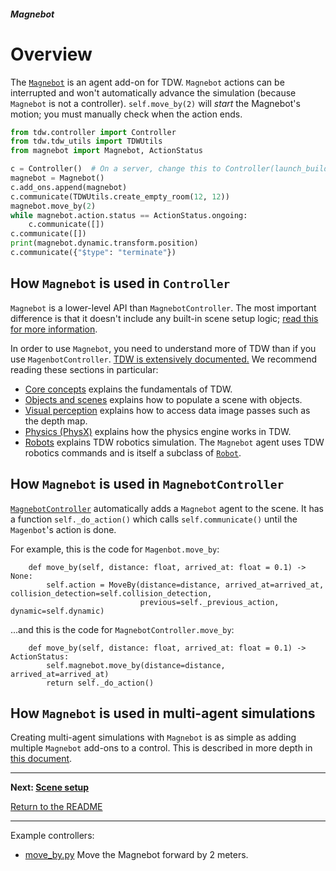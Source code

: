 ##### Magnebot

# Overview

The [`Magnebot`](../../api/magnebot.md) is an agent add-on for TDW. `Magnebot` actions can be interrupted and won't automatically advance the simulation (because `Magnebot` is not a controller).  `self.move_by(2)` will *start* the Magnebot's motion; you must manually check when the action ends.

```python
from tdw.controller import Controller
from tdw.tdw_utils import TDWUtils
from magnebot import Magnebot, ActionStatus

c = Controller()  # On a server, change this to Controller(launch_build=False)
magnebot = Magnebot()
c.add_ons.append(magnebot)
c.communicate(TDWUtils.create_empty_room(12, 12))
magnebot.move_by(2)
while magnebot.action.status == ActionStatus.ongoing:
    c.communicate([])
c.communicate([])
print(magnebot.dynamic.transform.position)
c.communicate({"$type": "terminate"})
```

## How `Magnebot` is used in `Controller`

`Magnebot` is a lower-level API than `MagnebotController`. The most important difference is that it doesn't include any built-in scene setup logic; [read this for more information](scene_setup.md).

In order to use `Magnebot`, you need to understand more of TDW than if you use `MagenbotController`. [TDW is extensively documented.](https://github.com/threedworld-mit/tdw) We recommend reading these sections in particular:

- [Core concepts](https://github.com/threedworld-mit/tdw/blob/master/Documentation/lessons/core_concepts/controller.md) explains the fundamentals of TDW.
- [Objects and scenes](https://github.com/threedworld-mit/tdw/blob/master/Documentation/lessons/objects_and_scenes/overview.md) explains how to populate a scene with objects.
- [Visual perception](https://github.com/threedworld-mit/tdw/blob/master/Documentation/lessons/visual_perception/overview.md) explains how to access data image passes such as the depth map.
- [Physics (PhysX)](https://github.com/threedworld-mit/tdw/blob/master/Documentation/lessons/physx/physx.md) explains how the physics engine works in TDW.
- [Robots](https://github.com/threedworld-mit/tdw/blob/master/Documentation/lessons/robots/overview.md) explains TDW robotics simulation. The `Magnebot` agent uses TDW robotics commands and is itself a subclass of [`Robot`](https://github.com/threedworld-mit/tdw/blob/master/Documentation/python/add_ons/robot.md).

 ## How `Magnebot` is used in `MagnebotController`

[`MagnebotController`](../magnebot_controller/overview.md) automatically adds a `Magnebot` agent to the scene. It has a function `self._do_action()` which calls `self.communicate()` until the `Magenbot`'s action is done.

For example, this is the code for `Magenbot.move_by`:

```
    def move_by(self, distance: float, arrived_at: float = 0.1) -> None:
        self.action = MoveBy(distance=distance, arrived_at=arrived_at, collision_detection=self.collision_detection,
                             previous=self._previous_action, dynamic=self.dynamic)
```

...and this is the code for `MagnebotController.move_by`:

```
    def move_by(self, distance: float, arrived_at: float = 0.1) -> ActionStatus:
        self.magnebot.move_by(distance=distance, arrived_at=arrived_at)
        return self._do_action()
```

## How `Magnebot` is used in multi-agent simulations

Creating multi-agent simulations with `Magnebot` is as simple as adding multiple `Magnebot` add-ons to a control. This is described in more depth in [this document](multi_agent.md).

***

**Next: [Scene setup](scene_setup.md)**

[Return to the README](../../../README.md)

***

Example controllers:

- [move_by.py](https://github.com/alters-mit/magnebot/blob/main/controllers/examples/magnebot/move_by.py) Move the Magnebot forward by 2 meters.

